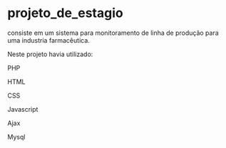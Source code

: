 # projeto_de_estagio

consiste em um sistema para monitoramento de linha de produção para uma industria farmacêutica. 

Neste projeto havia utilizado:

PHP

HTML

CSS

Javascript

Ajax

Mysql
